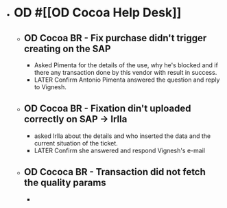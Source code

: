 - # OD #[[OD Cocoa Help Desk]]
	- ## OD Cocoa BR - Fix purchase didn't trigger creating on the SAP
		- Asked Pimenta for the details of the use, why he's blocked and if there any transaction done by this vendor with result in success.
		- LATER Confirm Antonio Pimenta answered the question and reply to Vignesh.
	- ## OD Cocoa BR - Fixation din't uploaded correctly on SAP -> Irlla
		- asked Irlla about the details and who inserted the data and the current situation of the ticket.
		- LATER Confirm she answered and respond Vignesh's e-mail
	- ## OD Cococa BR - Transaction did not fetch the quality params
		-